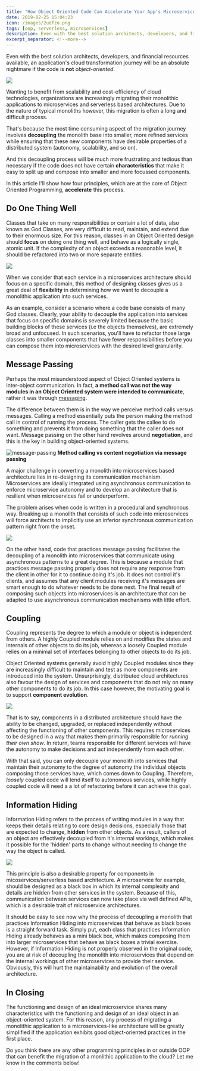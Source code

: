 ```yaml
---
title: "How Object Oriented Code Can Accelerate Your App's Microservices Migration"
date: 2019-02-25 15:04:23
icon: /images/2udfzo.png
tags: [oop, serverless, microservices]
description: Even with the best solution architects, developers, and financial resources available, an application's cloud transformation journey will be an absolute nightmare if the code is not object oriented.
excerpt_separator: <!--more-->
--- 
```

Even with the best solution architects, developers, and financial resources available, an application's cloud transformation journey will be an absolute nightmare if the code is **not** *object-oriented*.
<!--more-->

<img src="/images/2udfzo.jpg" style="margin-left:auto; margin-right:auto;"/>

Wanting to benefit from scalability and cost-efficiency of cloud technologies, organizations are increasingly migrating their monolithic applications to microservices and serverless based architectures. Due to the nature of typical monoliths however, this migration is often a long and difficult process.

That's because the most time consuming aspect of the migration journey involves **decoupling** the monolith base into smaller, more refined services while ensuring that these new components have desirable properties of a distributed system (autonomy, scalability, and so on).

And this decoupling process will be much more frustrating and tedious than necessary if the code does not have certain **characteristics** that make it easy to split up and compose into smaller and more focussed components.

In this article I'll show how four principles, which are at the core of Object Oriented Programming, **accelerate** this process.

## Do One Thing Well

Classes that take on many responsibilities or contain a lot of data, also known as God Classes, are very difficult to read, maintain, and extend due to their enormous size. For this reason, classes in an Object Oriented design should **focus** on doing one thing well, and behave as a logically single, atomic unit. If the complexity of an object exceeds a reasonable level, it should be refactored into two or more separate entities.

<img src="/images/single-responsibility-principle.png" style="margin-left:auto; margin-right:auto;"/>

When we consider that each service in a microservices architecture should focus on a specific domain, this method of designing classes gives us a great deal of **flexibility** in determining how we want to decouple a monolithic application into such services. 

As an example, consider a scenario where a code base consists of many God classes. Clearly, your ability to decouple the application into services that focus on specific domains is severely limited because the basic building blocks of these services (i.e the objects themselves), are extremely broad and unfocused. In such scenarios, you'll have to refactor those large classes into smaller components that have fewer responsibilities before you can compose them into microservices with the desired level granularity.

## Message Passing

Perhaps the most misunderstood aspect of Object Oriented systems is inter-object communication. In fact, **a method call was not the way modules in an Object Oriented system were intended to communicate**, rather it was through [messaging](http://mfadhel.com/lost-oop/#inter-object-communication).

The difference between them is in the way we perceive method calls versus messages. Calling a method essentially puts the person making the method call in control of running the process. The caller gets the callee to do something and prevents it from doing something that the caller does not want. Message passing on the other hand revolves around **negotiation**, and this is the key in building object-oriented systems.

![message-passing](/images/sciencev2.svg)
**Method calling vs content negotiation via message passing**

A major challenge in converting a monolith into microservices based architecture lies in re-designing its communication mechanism. Microservices are ideally integrated using asynchronous communication to enforce microservice autonomy and to develop an architecture that is resilient when microservices fail or underperform. 

The problem arises when code is written in a procedural and synchronous way. Breaking up a monolith that consists of such code into microservices will force architects to implicitly use an inferior synchronous communication pattern right from the onset.

<img src="/images/sync_vs_async.PNG" style="margin-left:auto; margin-right:auto;"/>

On the other hand, code that practices message passing facilitates the decoupling of a monolith into microservices that communicate using asynchronous patterns to a great degree. This is because a module that practices message passing properly does not require any response from the client in other for it to continue doing it's job. It does not control it's clients, and assumes that any client modules receiving it's messages are smart enough to do whatever needs to be done next. The final result of composing such objects into microservices is an architecture that can be adapted to use asynchronous communication mechanisms with little effort.

## Coupling

Coupling represents the degree to which a module or object is independent from others. A highly Coupled module relies on and modifies the states and internals of other objects to do its job, whereas a loosely Coupled module relies on a minimal set of interfaces belonging to other objects to do its job. 

Object Oriented systems generally avoid highly Coupled modules since they are increasingly difficult to maintain and test as more components are introduced into the system. Unsurprisingly, distributed cloud architectures also favour the design of services and components that do not rely on many other components to do its job. In this case however, the motivating goal is to support **component evolution**.

<img src="/images/coupling.PNG" style="margin-left:auto; margin-right:auto;"/>

That is to say, components in a distributed architecture should have the ability to be changed, upgraded, or replaced independently without affecting the functioning of other components. This requires microservices to be designed in a way that makes them primarily responsible for *running their own show*. In return, teams responsible for different services will have the autonomy to make decisions and act independently from each other.

With that said, you can only decouple your monolith into services that maintain their autonomy to the degree of autonomy the individual objects composing those services have, which comes down to Coupling. Therefore, *loosely* coupled code will lend itself to autonomous services, while highly coupled code will need a a lot of refactoring before it can achieve this goal.

## Information Hiding

Information Hiding refers to the process of writing modules in a way that keeps their details relating to core design decisions, especially those that are expected to change, **hidden** from other objects. As a result, callers of an object are effectively decoupled from it's internal workings, which makes it possible for the 'hidden' parts to change without needing to change the way the object is called.

<img src="/images/Information-hiding.png" style="margin-left:auto; margin-right:auto;"/>

This principle is also a desirable property for components in micoservices/serverless based architecture. A microservice for example, should be designed as a black box in which its internal complexity and details are hidden from other services in the system. Because of this, communication between services can now take place via well defined APIs, which is a desirable trait of microservice architectures.

It should be easy to see now why the process of decoupling a monolith that practices Information Hiding into microservices that behave as black boxes is a straight forward task. Simply put, each class that practices Information Hiding already behaves as a mini black box, which makes composing them into larger microservices that behave as black boxes a trivial exercise. However, if Information Hiding is not properly observed in the original code, you are at risk of decoupling the monolith into microservices that depend on the internal workings of other microservices to provide their service. Obviously, this will hurt the maintainability and evolution of the overall architecture.

## In Closing

The functioning and design of an ideal microservice shares many characteristics with the functioning and design of an ideal object in an object-oriented system. For this reason, any process of migrating a monolithic application to a microservices-like architecture will be greatly simplified if the application exhibits good object-oriented practices in the first place.

Do you think there are any other programming principles in or outside OOP that can benefit the migration of a monlithic application to the cloud? Let me know in the comments below!

